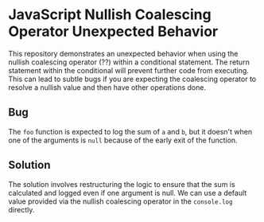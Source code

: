 # JavaScript Nullish Coalescing Operator Unexpected Behavior

This repository demonstrates an unexpected behavior when using the nullish coalescing operator (??) within a conditional statement.  The return statement within the conditional will prevent further code from executing. This can lead to subtle bugs if you are expecting the coalescing operator to resolve a nullish value and then have other operations done.

## Bug
The `foo` function is expected to log the sum of `a` and `b`, but it doesn't when one of the arguments is `null` because of the early exit of the function.

## Solution
The solution involves restructuring the logic to ensure that the sum is calculated and logged even if one argument is null.  We can use a default value provided via the nullish coalescing operator in the `console.log` directly.